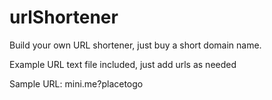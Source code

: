 # urlShortener
Build your own URL shortener, just buy a short domain name.


Example URL text file included, just add urls as needed

Sample URL:
mini.me?placetogo
